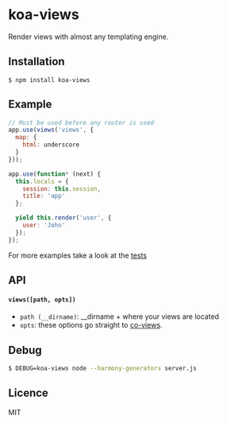 # koa-views

Render views with almost any templating engine.

## Installation

```
$ npm install koa-views
```

## Example

```js
// Must be used before any router is used
app.use(views('views', {
  map: {
    html: underscore
  }
}));

app.use(function* (next) {
  this.locals = {
    session: this.session,
    title: 'app'
  };

  yield this.render('user', {
    user: 'John'
  });
});
```

For more examples take a look at the [tests](./test/index.js)

## API

#### `views([path, opts])`

* `path (__dirname)`: __dirname + where your views are located
* `opts`: these options go straight to [co-views](https://github.com/visionmedia/co-views).

## Debug

```bash
$ DEBUG=koa-views node --harmony-generators server.js
```

## Licence

MIT
